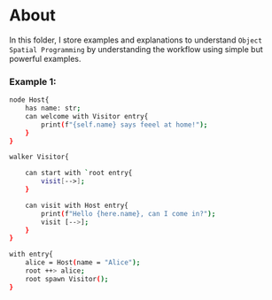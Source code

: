 # About

In this folder, I store examples and explanations to understand `Object Spatial Programming` by understanding the workflow using simple but powerful examples.

### Example 1:

```bash
node Host{
    has name: str;
    can welcome with Visitor entry{
        print(f"{self.name} says feeel at home!");
    }
}

walker Visitor{

    can start with `root entry{
        visit[-->];
    }

    can visit with Host entry{
        print(f"Hello {here.name}, can I come in?");
        visit [-->];
    }
}

with entry{
    alice = Host(name = "Alice");
    root ++> alice;
    root spawn Visitor();
}
```
